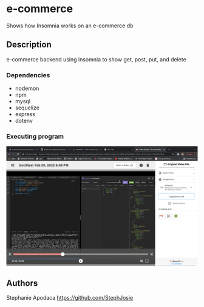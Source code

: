 # e-commerce

Shows how Insomnia works on an e-commerce db

## Description

e-commerce backend using insomnia to show get, post, put, and delete



### Dependencies

* nodemon
* npm
* mysql
* sequelize
* express
* dotenv


### Executing program
![Alt text](./assets/screenshot.png "Screen Shot")






## Authors

Stephanie Apodaca
https://github.com/StephJosie





